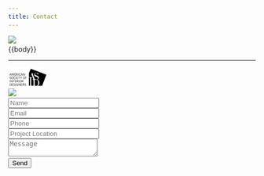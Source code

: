 ```yaml
---
title: Contact
---
```


<div class="content container">
  <div class="row contact-body clearfix">
    <section class="side left-side col col-sm-8">
      <div class="left-image col col-sm-6 hidden-xs">
        <img src="{{ assets | where:"meta.location","left" }}" class="img-responsive">
      </div>
      <div class="contact-info col col-sm-6">
        {{body}}
        <hr>
        <div class="contact-logos">
          <img src="/assets/images/asid-logo.png" width="80">
        </div>
      </div>
      <div class="bottom-image col col-sm-12 hidden-xs">
        <img src="{{ assets | where:"meta.location","bottom" }}" class="img-responsive">
      </div>
    </section>
    <section class="side right-side col col-sm-4">
      <form action="//formspree.io/sam@samtannerinteriors.com" method="POST" class="clearfix">
        <div class="form-group">
          <input class="form-control" id="form-name" type="text" name="name" placeholder="Name">
        </div>
        <div class="form-group">
          <input class="form-control" id="form-email" type="email" name="_replyto" placeholder="Email">
        </div>
        <div class="form-group">
          <input class="form-control" id="form-phone" type="phone" name="phone" placeholder="Phone">
        </div>
        <div class="form-group">
          <input class="form-control" id="form-location" type="text" name="location" placeholder="Project Location">
        </div>
        <div class="form-group">
          <textarea class="form-control" id="form-message" name="message" placeholder="Message"></textarea>
        </div>
        <input type="text" name="_gotcha" style="display:none">
        <input type="hidden" name="_subject" value="SAM TANNER INTERIORS: New message from website...">
        <input type="hidden" name="_next" value="//samtannerinteriors.com/thanks" />
        <button type="submit" class="btn btn-default">Send</button>
      </form>
    </section>
  </div>
</div>
